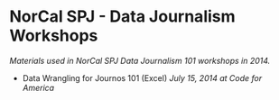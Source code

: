 # NorCal SPJ - Data Journalism Workshops

*Materials used in NorCal SPJ Data Journalism 101 workshops in 2014.* 

* Data Wrangling for Journos 101 (Excel) *July 15, 2014 at Code for America*